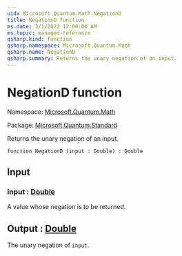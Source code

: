 ```yaml
---
uid: Microsoft.Quantum.Math.NegationD
title: NegationD function
ms.date: 3/1/2022 12:00:00 AM
ms.topic: managed-reference
qsharp.kind: function
qsharp.namespace: Microsoft.Quantum.Math
qsharp.name: NegationD
qsharp.summary: Returns the unary negation of an input.
---
```


# NegationD function

Namespace: [Microsoft.Quantum.Math](xref:Microsoft.Quantum.Math)

Package: [Microsoft.Quantum.Standard](https://nuget.org/packages/Microsoft.Quantum.Standard)


Returns the unary negation of an input.

```qsharp
function NegationD (input : Double) : Double
```


## Input

### input : [Double](xref:microsoft.quantum.qsharp.valueliterals#double-literals)

A value whose negation is to be returned.



## Output : [Double](xref:microsoft.quantum.qsharp.valueliterals#double-literals)

The unary negation of `input`.